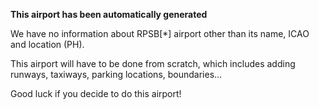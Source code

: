 **This airport has been automatically generated**

We have no information about RPSB[*] airport other than its name, ICAO and location (PH).

This airport will have to be done from scratch, which includes adding runways, taxiways, parking locations, boundaries...

Good luck if you decide to do this airport!